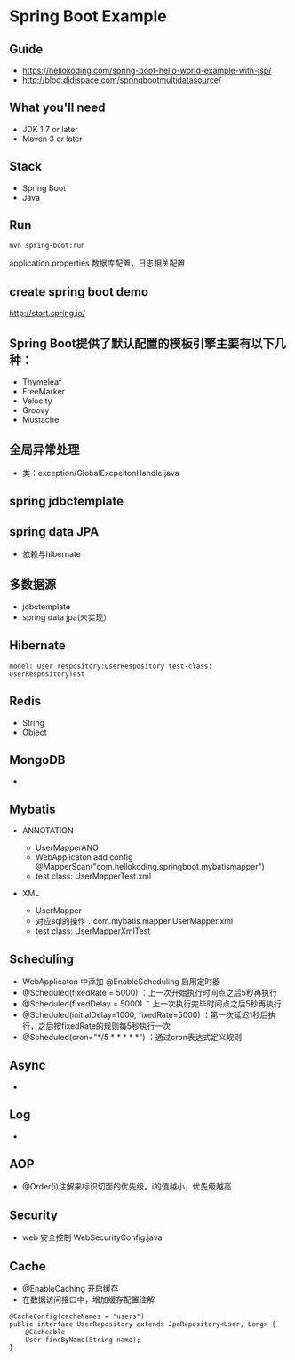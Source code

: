 # Spring Boot Example 

## Guide
- https://hellokoding.com/spring-boot-hello-world-example-with-jsp/
- http://blog.didispace.com/springbootmultidatasource/

## What you'll need
- JDK 1.7 or later
- Maven 3 or later

## Stack
- Spring Boot
- Java

## Run
`mvn spring-boot:run`




application.properties
	数据库配置，日志相关配置
	

## create spring boot demo	
http://start.spring.io/



## Spring Boot提供了默认配置的模板引擎主要有以下几种：
- Thymeleaf
- FreeMarker
- Velocity
- Groovy
- Mustache

## 全局异常处理
- 类：exception/GlobalExcpeitonHandle.java
 
 
## spring jdbctemplate
 
 
## spring data JPA
- 依赖与hibernate

## 多数据源
- jdbctemplate
- spring data jpa(未实现）


## Hibernate
`
model: User
respository:UserRespository
test-class: UserRespositoryTest
`

## Redis
- String
- Object

## MongoDB
- 

## Mybatis

- ANNOTATION
	- UserMapperANO
	- WebApplicaton add config @MapperScan("com.hellokoding.springboot.mybatismapper")
	- test class: UserMapperTest.xml
	
- XML
	- UserMapper
	- 对应sql的操作：com.mybatis.mapper.UserMapper.xml
	- test class: UserMapperXmlTest

## Scheduling
- WebApplicaton 中添加 @EnableScheduling 启用定时器
- @Scheduled(fixedRate = 5000) ：上一次开始执行时间点之后5秒再执行
- @Scheduled(fixedDelay = 5000) ：上一次执行完毕时间点之后5秒再执行
- @Scheduled(initialDelay=1000, fixedRate=5000) ：第一次延迟1秒后执行，之后按fixedRate的规则每5秒执行一次
- @Scheduled(cron="*/5 * * * * *") ：通过cron表达式定义规则

## Async
- 

## Log
- 
 
## AOP
- @Order(i)注解来标识切面的优先级。i的值越小，优先级越高

## Security
- web 安全控制  WebSecurityConfig.java


## Cache
- @EnableCaching 开启缓存
- 在数据访问接口中，增加缓存配置注解
```
@CacheConfig(cacheNames = "users")
public interface UserRepository extends JpaRepository<User, Long> {
    @Cacheable
    User findByName(String name);
}
```

